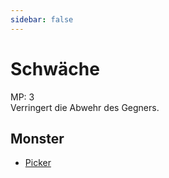 ```yaml
---
sidebar: false
---
```

# Schwäche

MP: 3\
Verringert die Abwehr des Gegners.

## Monster

- [Picker](../../types/bird/picker/)
